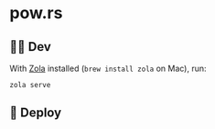 # pow.rs

## 👨‍🚀 Dev

With [Zola][zola] installed (`brew install zola` on Mac), run:

```
zola serve
```

## 🚀 Deploy

[zola]: https://www.getzola.org/
